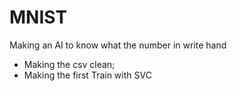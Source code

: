 # MNIST

Making an AI to know what the number in write hand

- Making the csv clean;
- Making the first Train with SVC